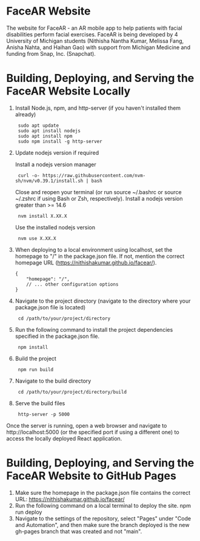 # FaceAR Website

The website for FaceAR - an AR mobile app to help patients with facial disabilities perform facial exercises. FaceAR is being developed by 4 University of Michigan students (Nithisha Nantha Kumar, Melissa Fang, Anisha Nahta, and Haihan Gao) with support from Michigan Medicine and funding from Snap, Inc. (Snapchat).

# Building, Deploying, and Serving the FaceAR Website Locally

1. Install Node.js, npm, and http-server (if you haven't installed them already)

		sudo apt update
		sudo apt install nodejs
		sudo apt install npm
		sudo npm install -g http-server

2. Update nodejs version if required

	Install a nodejs version manager

		curl -o- https://raw.githubusercontent.com/nvm-sh/nvm/v0.39.1/install.sh | bash

	Close and reopen your terminal (or run source ~/.bashrc or source ~/.zshrc if using Bash or Zsh, 					respectively).
	Install a nodejs version greater than >= 14.6

		nvm install X.XX.X

	Use the installed nodejs version

		nvm use X.XX.X

3.  When deploying to a local environment using localhost, set the homepage to "/" in the package.json file. If not, mention the correct homepage URL (https://nithishakumar.github.io/facear/).

		{
  			"homepage": "/",
  			// ... other configuration options
		}

4. Navigate to the project directory (navigate to the directory where your package.json file is located)

		cd /path/to/your/project/directory

5. Run the following command to install the project dependencies specified in the package.json file.

		npm install

6. Build the project

		npm run build

7. Navigate to the build directory

		cd /path/to/your/project/directory/build

8. Serve the build files

		http-server -p 5000

Once the server is running, open a web browser and navigate to http://localhost:5000 (or the specified port if using a different one) to access the locally deployed React application.

# Building, Deploying, and Serving the FaceAR Website to GitHub Pages

1. Make sure the homepage in the package.json file contains the correct URL: https://nithishakumar.github.io/facear/
2. Run the following command on a local terminal to deploy the site.
			npm run deploy
3. Navigate to the settings of the repository, select "Pages" under "Code and Automation", and then make sure the branch deployed is the new gh-pages branch that was created and not "main".